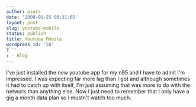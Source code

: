 ```yaml
---
author: piers
date: '2008-01-25 00:31:05'
layout: post
slug: youtube-mobile
status: publish
title: Youtube Mobile
wordpress_id: '58'
? ''
: - Blog
---
```


I've just installed the new youtube app for my n95 and I have to admit I'm
impressed. I was expecting far more lag than I got and although sometimes it
had to catch up with itself, I'm just assuming that was more to do with the
network than anything else. Now I just need to remember that I only have a gig
a month data plan so I mustn't watch too much.

